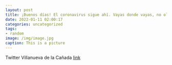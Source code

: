 ```yaml
---
layout: post
title: ¡Buenos días! El coronavirus sigue ahí. Vayas donde vayas, no olvides usar mascarilla y seguir todas las medidas de prevenció...
date: 2022-01-11 02:00:17
categories: uncategorized
tags:
- random
image: /img/image.jpg
caption: This is a picture
---
```

Twitter Villanueva de la Cañada [link](https://twitter.com/AytoVDLCanada/status/1480461918972399619)
